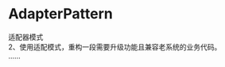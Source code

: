 # AdapterPattern
适配器模式                                
2、使用适配模式，重构一段需要升级功能且兼容老系统的业务代码。                             
......
